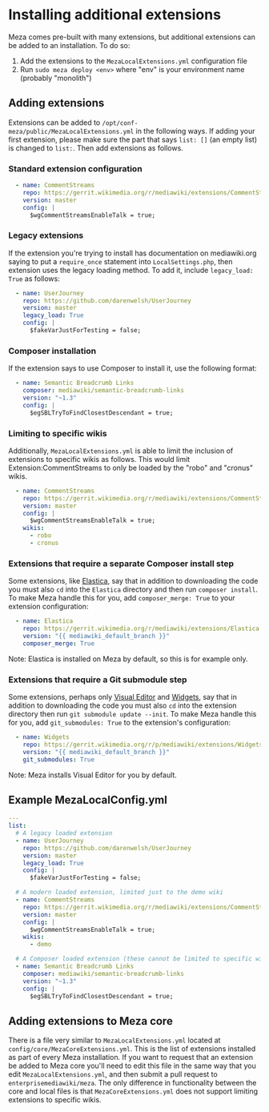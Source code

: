 Installing additional extensions
================================

Meza comes pre-built with many extensions, but additional extensions can be added to an installation. To do so:

1. Add the extensions to the `MezaLocalExtensions.yml` configuration file
2. Run `sudo meza deploy <env>` where "env" is your environment name (probably "monolith")

## Adding extensions

Extensions can be added to `/opt/conf-meza/public/MezaLocalExtensions.yml` in the following ways. If adding your first extension, please make sure the part that says `list: []` (an empty list) is changed to `list:`. Then add extensions as follows.

### Standard extension configuration
```yaml
  - name: CommentStreams
    repo: https://gerrit.wikimedia.org/r/mediawiki/extensions/CommentStreams.git
    version: master
    config: |
      $wgCommentStreamsEnableTalk = true;
```

### Legacy extensions
If the extension you're trying to install has documentation on mediawiki.org saying to put a `require_once` statement into `LocalSettings.php`, then extension uses the legacy loading method. To add it, include `legacy_load: True` as follows:

```yaml
  - name: UserJourney
    repo: https://github.com/darenwelsh/UserJourney
    version: master
    legacy_load: True
    config: |
      $fakeVarJustForTesting = false;
```

### Composer installation
If the extension says to use Composer to install it, use the following format:
```yaml
  - name: Semantic Breadcrumb Links
    composer: mediawiki/semantic-breadcrumb-links
    version: "~1.3"
    config: |
      $egSBLTryToFindClosestDescendant = true;
```

### Limiting to specific wikis
Additionally, `MezaLocalExtensions.yml` is able to limit the inclusion of extensions to specific wikis as follows. This would limit Extension:CommentStreams to only be loaded by the "robo" and "cronus" wikis.
```yaml
  - name: CommentStreams
    repo: https://gerrit.wikimedia.org/r/mediawiki/extensions/CommentStreams.git
    version: master
    config: |
      $wgCommentStreamsEnableTalk = true;
    wikis:
      - robo
      - cronus
```

### Extensions that require a separate Composer install step

Some extensions, like [Elastica](https://www.mediawiki.org/wiki/Extension:Elastica), say that in addition to downloading the code you must also `cd` into the `Elastica` directory and then run `composer install`. To make Meza handle this for you, add `composer_merge: True` to your extension configuration:

```yaml
  - name: Elastica
    repo: https://gerrit.wikimedia.org/r/mediawiki/extensions/Elastica.git
    version: "{{ mediawiki_default_branch }}"
    composer_merge: True
```

Note: Elastica is installed on Meza by default, so this is for example only.

### Extensions that require a Git submodule step

Some extensions, perhaps only [Visual Editor](https://www.mediawiki.org/wiki/Extension:VisualEditor) and [Widgets](https://www.mediawiki.org/wiki/Extension:Widgets), say that in addition to downloading the code you must also `cd` into the extension directory then run `git submodule update --init`. To make Meza handle this for you, add `git_submodules: True` to the extension's configuration:

```yaml
  - name: Widgets
    repo: https://gerrit.wikimedia.org/r/p/mediawiki/extensions/Widgets.git
    version: "{{ mediawiki_default_branch }}"
    git_submodules: True
```
Note: Meza installs Visual Editor for you by default.

## Example MezaLocalConfig.yml

```yaml
---
list:
  # A legacy loaded extension
  - name: UserJourney
    repo: https://github.com/darenwelsh/UserJourney
    version: master
    legacy_load: True
    config: |
      $fakeVarJustForTesting = false;

  # A modern loaded extension, limited just to the demo wiki
  - name: CommentStreams
    repo: https://gerrit.wikimedia.org/r/mediawiki/extensions/CommentStreams.git
    version: master
    config: |
      $wgCommentStreamsEnableTalk = true;
    wikis:
      - demo

  # A Composer loaded extension (these cannot be limited to specific wikis)
  - name: Semantic Breadcrumb Links
    composer: mediawiki/semantic-breadcrumb-links
    version: "~1.3"
    config: |
      $egSBLTryToFindClosestDescendant = true;
```

## Adding extensions to Meza core

There is a file very similar to `MezaLocalExtensions.yml` located at `config/core/MezaCoreExtensions.yml`. This is the list of extensions installed as part of every Meza installation. If you want to request that an extension be added to Meza core you'll need to edit this file in the same way that you edit `MezaLocalExtensions.yml`, and then submit a pull request to `enterprisemediawiki/meza`. The only difference in functionality between the core and local files is that `MezaCoreExtensions.yml` does not support limiting extensions to specific wikis.
